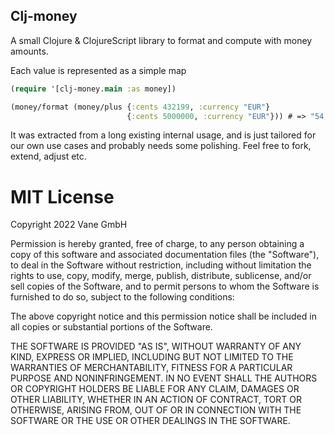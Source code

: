 Clj-money
---------

A small Clojure & ClojureScript library to format and compute with money amounts.

Each value is represented as a simple map

```clojure
(require '[clj-money.main :as money])

(money/format (money/plus {:cents 432199, :currency "EUR"}
                          {:cents 5000000, :currency "EUR"})) # => "54,321.99 EUR"
```

It was extracted from a long existing internal usage, and is just tailored for our own use cases and probably needs some polishing. Feel free to fork, extend, adjust etc.

MIT License
===========

Copyright 2022 Vane GmbH

Permission is hereby granted, free of charge, to any person obtaining a copy of this software and associated documentation files (the "Software"), to deal in the Software without restriction, including without limitation the rights to use, copy, modify, merge, publish, distribute, sublicense, and/or sell copies of the Software, and to permit persons to whom the Software is furnished to do so, subject to the following conditions:

The above copyright notice and this permission notice shall be included in all copies or substantial portions of the Software.

THE SOFTWARE IS PROVIDED "AS IS", WITHOUT WARRANTY OF ANY KIND, EXPRESS OR IMPLIED, INCLUDING BUT NOT LIMITED TO THE WARRANTIES OF MERCHANTABILITY, FITNESS FOR A PARTICULAR PURPOSE AND NONINFRINGEMENT. IN NO EVENT SHALL THE AUTHORS OR COPYRIGHT HOLDERS BE LIABLE FOR ANY CLAIM, DAMAGES OR OTHER LIABILITY, WHETHER IN AN ACTION OF CONTRACT, TORT OR OTHERWISE, ARISING FROM, OUT OF OR IN CONNECTION WITH THE SOFTWARE OR THE USE OR OTHER DEALINGS IN THE SOFTWARE.

